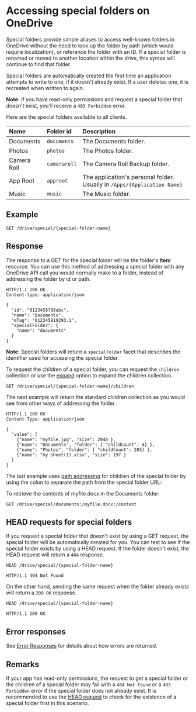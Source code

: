 # Accessing special folders on OneDrive

Special folders provide simple aliases to access well-known folders in OneDrive
without the need to look up the folder by path (which would require localization),
or reference the folder with an ID. If a special folder is renamed or moved
to another location within the drive, this syntax will continue to find that
folder.

Special folders are automatically created the first time an application attempts
to write to one, if it doesn't already exist. If a user deletes one, it is
recreated when written to again.

**Note:**  If you have read-only permissions and request a special folder that doesn't exist, you'll receive a `403 Forbidden` error.

Here are the special folders available to all clients.

| Name        | Folder id    | Description                                                              |
|:------------|:-------------|:-------------------------------------------------------------------------|
| Documents   | `documents`  | The Documents folder.                                                    |
| Photos      | `photos`     | The Photos folder.                                                       |
| Camera Roll | `cameraroll` | The Camera Roll Backup folder.                                           |
| App Root    | `approot`    | The application's personal folder. Usually in `/Apps/{Application Name}` |
| Music       | `music`      | The Music folder.                                                        |

## Example

<!-- { "blockType": "request", "name": "get-special-folder", "scopes": "files.read" } -->
```http
GET /drive/special/{special-folder-name}
```

## Response
The response to a GET for the special folder will be the folder's **Item**
resource. You can use this method of addressing a special folder with any OneDrive API
call you would normally make to a folder, instead of addressing the folder
by id or path.

<!-- { "blockType": "response", "@odata.type": "oneDrive.item", "truncated": true } -->
```http
HTTP/1.1 200 OK
Content-type: application/json

{
  "id": "0123456789abc",
  "name": "Documents",
  "eTag": "012345819293.1",
  "specialFolder": {
    "name": "documents"
  }
}
```

**Note:** Special folders will return a `specialFolder` facet that
describes the identifier used for accessing the special folder.

To request the children of a special folder, you can request the `children`
collection or use the [expand](../odata/optional-query-parameters.md) option to expand the children collection.

<!-- { "blockType": "request", "name": "get-special-children", "scopes": "files.read" } -->
```http
GET /drive/special/{special-folder-name}/children
```

The next example will return the standard children collection as you would see from other
ways of addressing the folder.

<!-- { "blockType": "response", "@odata.type": "oneDrive.item", "isCollection": true, "truncated": true} -->
```http
HTTP/1.1 200 OK
Content-Type: application/json

{
  "value": [
    {"name": "myfile.jpg", "size": 2048 },
    {"name": "Documents", "folder": { "childCount": 4} },
    {"name": "Photos", "folder": { "childCount": 203} },
    {"name": "my sheet(1).xlsx", "size": 197 }
  ]
}
```

The last example uses [path addressing](../misc/addressing.md) for children of
the special folder by using the colon to separate the path from the special
folder URL:

To retrieve the contents of myfile.docx in the Documents folder:
```http
GET /drive/special/documents:/myfile.docx:/content
```

## HEAD requests for special folders

If you request a special folder that doesn't exist by using a GET request,
the special folder will be automatically created for you. You can test to see if the special folder
exists by using a HEAD request. If the folder doesn't exist, the
HEAD request will return a `404` response.

<!-- { "blockType": "request", "name": "head-does-not-create-special-folder", "scopes": "files.read service.onedrive" } -->
```
HEAD /drive/special/{special-folder-name}
```

<!-- {"blockType": "response"} -->
```
HTTP/1.1 404 Not Found
```

On the other hand, sending the same request when the folder already exists will
return a `200 OK` response.

<!-- { "blockType": "request", "name": "head-existing-special-folder", "scopes": "files.read" } -->
```
HEAD /drive/special/{special-folder-name}
```

<!-- {"blockType": "response", "isEmpty": true } -->
```
HTTP/1.1 200 OK
```

## Error responses

See [Error Responses][error-response] for details about
how errors are returned.

[error-response]: ../misc/errors.md

## Remarks

If your app has read-only permissions, the request to get a special folder or
the children of a special folder may fail with a `404 Not Found` or a `403 Forbidden`
error if the special folder does not already exist. It is recommended to use the
[HEAD request](#head-requests-for-special-folders) to check for the existence
of a special folder first in this scenario.

<!-- {
  "type": "#page.annotation",
  "description": "Access known folders in OneDrive through the special folder collection",
  "keywords": "known folders",
  "section": "documentation",
  "tocPath": "Concepts/Special folders"
} -->
